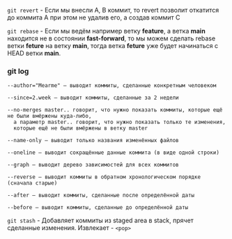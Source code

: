 ```git revert``` - Если мы внесли A, B коммит, то revert позволит откатится до коммита A при этом не удалив его, а создав коммит C  

```git rebase``` - Если мы ведём например ветку **feature**, а ветка **main** находится не в состоянии **fast-forward**, то мы можем сделать rebase ветки **feture** на ветку **main**,
тогда ветка **feture** уже будет начинаться с HEAD ветки **main**.

### git log
```
--author="Mearme" — выводит коммиты, сделанные конкретным человеком

--since=2.week — выводит коммиты, сделанные за 2 недели

--no-merges master.. говорит, что нужно показать коммиты, которые ещё не были вмёржены куда-либо,
  а параметр master.. говорит, что нужно показать только те изменения,
  которые ещё не были вмёржены в ветку master

--name-only — выводит только названия изменённых файлов

--oneline — выводит сокращённые данные коммита (в виде одной строки)

--graph — выводит дерево зависимостей для всех коммитов

--reverse — выводит коммиты в обратном хронологическом порядке (сначала старые)

--after — выводит коммиты, сделанные после определённой даты

--before — выводит коммиты, сделанные до определённой даты
```  

```git stash``` - Добавляет коммиты из staged area в stack, прячет сделанные изменения. Извлекает - ```<pop>``` 


